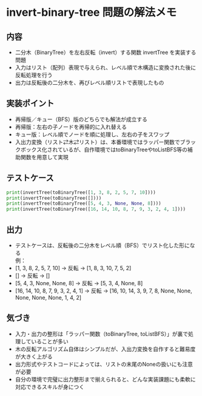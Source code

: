 # invert-binary-tree 問題の解法メモ

## 内容
- 二分木（BinaryTree）を左右反転（invert）する関数 invertTree を実装する問題
- 入力はリスト（配列）表現で与えられ、レベル順で木構造に変換された後に反転処理を行う
- 出力は反転後の二分木を、再びレベル順リストで表現したもの

## 実装ポイント
- 再帰版／キュー（BFS）版のどちらでも解法が成立する
- 再帰版：左右の子ノードを再帰的に入れ替える
- キュー版：レベル順でノードを順に処理し、左右の子をスワップ
- 入出力変換（リスト⇄木⇄リスト）は、本番環境ではラッパー関数でブラックボックス化されているが、自作環境ではtoBinaryTreeやtoListBFS等の補助関数を用意して実現

## テストケース
```python
print(invertTree(toBinaryTree([1, 3, 8, 2, 5, 7, 10])))
print(invertTree(toBinaryTree([])))
print(invertTree(toBinaryTree([5, 4, 3, None, None, 8])))
print(invertTree(toBinaryTree([16, 14, 10, 8, 7, 9, 3, 2, 4, 1])))
```
## 出力
- テストケースは、反転後の二分木をレベル順（BFS）でリスト化した形になる  
例：
- [1, 3, 8, 2, 5, 7, 10] → 反転 → [1, 8, 3, 10, 7, 5, 2]
- [] → 反転 → []
- [5, 4, 3, None, None, 8] → 反転 → [5, 3, 4, None, 8]
- [16, 14, 10, 8, 7, 9, 3, 2, 4, 1] → 反転 → [16, 10, 14, 3, 9, 7, 8, None, None, None, None, None, 1, 4, 2]

## 気づき
- 入力・出力の整形は「ラッパー関数（toBinaryTree, toListBFS）」が裏で処理していることが多い
- 木の反転アルゴリズム自体はシンプルだが、入出力変換を自作すると難易度が大きく上がる
- 出力形式やテストコードによっては、リストの末尾のNoneの扱いにも注意が必要
- 自分の環境で完璧に出力整形まで揃えられると、どんな実装課題にも柔軟に対応できるスキルが身につく